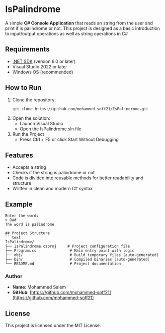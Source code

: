 # IsPalindrome

A simple **C# Console Application** that reads an string from the user and print if is palindrome or not.
This project is designed as a basic introduction to input/output operations as well as string operations in C#

## Requirements
- [.NET SDK](https://dotnet.microsoft.com/en-us/download) (version 6.0 or later)
- Visual Studio 2022 or later
- Windows OS (recommended)

## How to Run
1. Clone the repository:
   ```bash
   git clone https://github.com/mohammed-soff21/IsPalindrome.git
2. Open the solution:
   - Launch Visual Studio
   - Open the IsPalindrome.sln file
3. Run the Project
   - Press Ctrl + F5 or click Start Without Debugging

## Features
- Accepts a string
- Checks if the string is palindrome or not
- Code is divided into reusable methods for better readability and structure
- Written in clean and modern C# syntax

## Example
```text
Enter the word:
> Dad
The word is palindrome

## Project Structure
```text
IsPalindrome/
├── IsPalindrome.csproj     # Project configuration file
├── Program.cs               # Main entry point with logic
├── obj/                     # Build temporary files (auto-generated)
├── bin/                     # Compiled binaries (auto-generated)
└── README.md                # Project documentation
```

### Author
- **Name**: Mohammed Salem
- **GitHub**: 
[https://github.com/mohammed-soff21](https://github.com/mohammed-soff21)

## License
This project is licensed under the MIT License.
